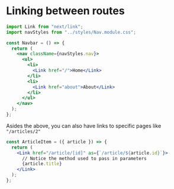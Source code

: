 # Linking between routes

```jsx
import Link from "next/link";
import navStyles from "../styles/Nav.module.css";

const Navbar = () => {
  return (
    <nav className={navStyles.nav}>
      <ul>
        <li>
          <Link href="/">Home</Link>
        </li>
        <li>
          <Link href="about">About</Link>
        </li>
      </ul>
    </nav>
  );
};
```

Asides the above, you can also have links to specific pages like `"/articles/2"`

```jsx
const ArticleItem = ({ article }) => {
  return (
    <Link href="/article/[id]" as={`/article/${article.id}`}>
      // Notice the method used to pass in parameters
      {article.title}
    </Link>
  );
};
```
